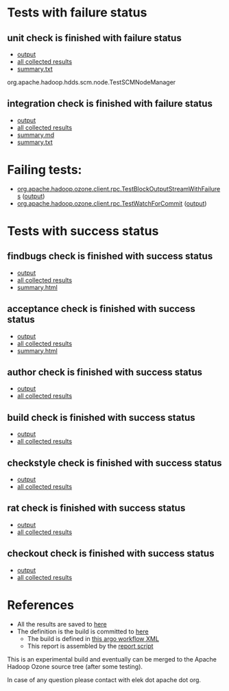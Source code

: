 # Tests with failure status

## unit check is finished with failure status

   * [output](https://raw.githubusercontent.com/elek/ozone-ci-q4/master/pr/pr-hdds-2181-fvjjj/unit/output.log)
   * [all collected results](https://github.com/elek/ozone-ci-q4/tree/master/pr/pr-hdds-2181-fvjjj/unit)
   * [summary.txt](https://github.com/elek/ozone-ci-q4/tree/master/pr/pr-hdds-2181-fvjjj/unit/summary.txt)

org.apache.hadoop.hdds.scm.node.TestSCMNodeManager

## integration check is finished with failure status

   * [output](https://raw.githubusercontent.com/elek/ozone-ci-q4/master/pr/pr-hdds-2181-fvjjj/integration/output.log)
   * [all collected results](https://github.com/elek/ozone-ci-q4/tree/master/pr/pr-hdds-2181-fvjjj/integration)
   * [summary.md](https://github.com/elek/ozone-ci-q4/tree/master/pr/pr-hdds-2181-fvjjj/integration/summary.md)
   * [summary.txt](https://github.com/elek/ozone-ci-q4/tree/master/pr/pr-hdds-2181-fvjjj/integration/summary.txt)

# Failing tests: 

 * [org.apache.hadoop.ozone.client.rpc.TestBlockOutputStreamWithFailures](hadoop-ozone/integration-test/org.apache.hadoop.ozone.client.rpc.TestBlockOutputStreamWithFailures.txt) ([output](hadoop-ozone/integration-test/org.apache.hadoop.ozone.client.rpc.TestBlockOutputStreamWithFailures-output.txt))
 * [org.apache.hadoop.ozone.client.rpc.TestWatchForCommit](hadoop-ozone/integration-test/org.apache.hadoop.ozone.client.rpc.TestWatchForCommit.txt) ([output](hadoop-ozone/integration-test/org.apache.hadoop.ozone.client.rpc.TestWatchForCommit-output.txt))


# Tests with success status

## findbugs check is finished with success status

   * [output](https://raw.githubusercontent.com/elek/ozone-ci-q4/master/pr/pr-hdds-2181-fvjjj/findbugs/output.log)
   * [all collected results](https://github.com/elek/ozone-ci-q4/tree/master/pr/pr-hdds-2181-fvjjj/findbugs)
   * [summary.html](https://elek.github.io/ozone-ci-q4/pr/pr-hdds-2181-fvjjj/findbugs/summary.html)


## acceptance check is finished with success status

   * [output](https://raw.githubusercontent.com/elek/ozone-ci-q4/master/pr/pr-hdds-2181-fvjjj/acceptance/output.log)
   * [all collected results](https://github.com/elek/ozone-ci-q4/tree/master/pr/pr-hdds-2181-fvjjj/acceptance)
   * [summary.html](https://elek.github.io/ozone-ci-q4/pr/pr-hdds-2181-fvjjj/acceptance/summary.html)


## author check is finished with success status

   * [output](https://raw.githubusercontent.com/elek/ozone-ci-q4/master/pr/pr-hdds-2181-fvjjj/author/output.log)
   * [all collected results](https://github.com/elek/ozone-ci-q4/tree/master/pr/pr-hdds-2181-fvjjj/author)


## build check is finished with success status

   * [output](https://raw.githubusercontent.com/elek/ozone-ci-q4/master/pr/pr-hdds-2181-fvjjj/build/output.log)
   * [all collected results](https://github.com/elek/ozone-ci-q4/tree/master/pr/pr-hdds-2181-fvjjj/build)


## checkstyle check is finished with success status

   * [output](https://raw.githubusercontent.com/elek/ozone-ci-q4/master/pr/pr-hdds-2181-fvjjj/checkstyle/output.log)
   * [all collected results](https://github.com/elek/ozone-ci-q4/tree/master/pr/pr-hdds-2181-fvjjj/checkstyle)


## rat check is finished with success status

   * [output](https://raw.githubusercontent.com/elek/ozone-ci-q4/master/pr/pr-hdds-2181-fvjjj/rat/output.log)
   * [all collected results](https://github.com/elek/ozone-ci-q4/tree/master/pr/pr-hdds-2181-fvjjj/rat)


## checkout check is finished with success status

   * [output](https://raw.githubusercontent.com/elek/ozone-ci-q4/master/pr/pr-hdds-2181-fvjjj/checkout/output.log)
   * [all collected results](https://github.com/elek/ozone-ci-q4/tree/master/pr/pr-hdds-2181-fvjjj/checkout)




# References

 * All the results are saved to [here](https://github.com/elek/ozone-ci-q4/tree/master/pr/pr-hdds-2181-fvjjj/)
 * The definition is the build is committed to [here](https://github.com/elek/argo-ozone)
    * The build is defined in [this argo workflow XML](https://github.com/elek/argo-ozone/blob/master/ozone-build.yaml)
    * This report is assembled by the [report script](https://github.com/elek/argo-ozone/blob/master/scripts/report.sh)

This is an experimental build and eventually can be merged to the Apache Hadoop Ozone source tree (after some testing).

In case of any question please contact with elek dot apache dot org.

